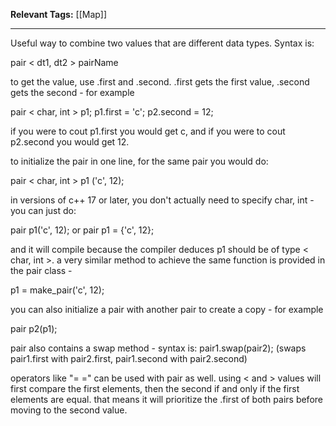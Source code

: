 
**Relevant Tags:** [[Map]]

----

Useful way to combine two values that are different data types.
Syntax is:

pair < dt1, dt2 > pairName

to get the value, use .first and .second. 
.first gets the first value, .second gets the second - for example

pair < char, int > p1;
p1.first = 'c';
p2.second = 12;

if you were to cout p1.first you would get c, and if you were to cout p2.second you would get 12.

to initialize the pair in one line, for the same pair you would do:

pair < char, int > p1 ('c', 12);

in versions of c++ 17 or later, you don't actually need to specify char, int - you can just do:

pair p1('c', 12);
or
pair p1 = {'c', 12};

and it will compile because the compiler deduces p1 should be of type < char, int >.
a very similar method to achieve the same function is provided in the pair class - 

p1 = make_pair('c', 12);

you can also initialize a pair with another pair to create a copy - for example

pair p2(p1);

pair also contains a swap method - syntax is:
pair1.swap(pair2);
(swaps pair1.first with pair2.first, pair1.second with pair2.second)

operators like "= =" can be used with pair as well. using < and > values will first compare the first elements, then the second if and only if the first elements are equal. that means it will prioritize the .first of both pairs before moving to the second value.


